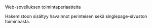 Web-sovelluksen toimintaperiaatteita

Hakemistoon sisältyy havainnot perinteisen sekä singlepage-sivuston toiminnasta.
